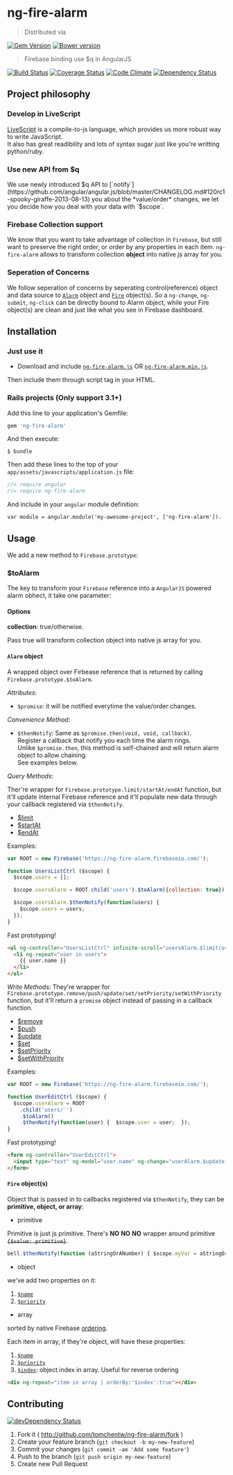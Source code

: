 # ng-fire-alarm
> Distributed via

[![Gem Version](https://badge.fury.io/rb/ng-fire-alarm.png)](http://badge.fury.io/rb/ng-fire-alarm) [![Bower version](https://badge.fury.io/bo/ng-fire-alarm.png)](http://badge.fury.io/bo/ng-fire-alarm)

> Firebase binding use $q in AngularJS

[![Build Status](https://secure.travis-ci.org/tomchentw/ng-fire-alarm.png)](http://travis-ci.org/tomchentw/ng-fire-alarm) [![Coverage Status](https://coveralls.io/repos/tomchentw/ng-fire-alarm/badge.png)](https://coveralls.io/r/tomchentw/ng-fire-alarm) [![Code Climate](https://codeclimate.com/github/tomchentw/ng-fire-alarm.png)](https://codeclimate.com/github/tomchentw/ng-fire-alarm)  [![Dependency Status](https://gemnasium.com/tomchentw/ng-fire-alarm.png)](https://gemnasium.com/tomchentw/ng-fire-alarm)


## Project philosophy

### Develop in LiveScript
[LiveScript](http://livescript.net/) is a compile-to-js language, which provides us more robust way to write JavaScript.  
It also has great readibility and lots of syntax sugar just like you're writting python/ruby.

### Use new API from $q
We use newly introduced $q API to [`notify`](https://github.com/angular/angular.js/blob/master/CHANGELOG.md#120rc1-spooky-giraffe-2013-08-13) you about the *value/order* changes, we let you decide how you deal with your data with `$scope`.

### Firebase Collection support
We know that you want to take advantage of collection in `Firebase`, but still want to preserve the right order, or order by any properties in each item. `ng-fire-alarm` allows to transform collection **object** into native js array for you.

### Seperation of Concerns
We follow seperation of concerns by seperating control(reference) object and data source to [`Alarm`](https://github.com/tomchentw/ng-fire-alarm#alarm-object) object and [`Fire`](https://github.com/tomchentw/ng-fire-alarm#fire-objects) object(s). So a `ng-change`, `ng-submit`, `ng-click` can be directly bound to Alarm object, while your Fire object(s) are clean and just like what you see in Firebase dashboard.


## Installation

### Just use it

* Download and include [`ng-fire-alarm.js`](https://github.com/tomchentw/ng-fire-alarm/blob/master/ng-fire-alarm.js) OR [`ng-fire-alarm.min.js`](https://github.com/tomchentw/ng-fire-alarm/blob/master/ng-fire-alarm.min.js).  

Then include them through script tag in your HTML.

### **Rails** projects (Only support 3.1+)
Add this line to your application's Gemfile:
```ruby
gem 'ng-fire-alarm'
```

And then execute:

    $ bundle

Then add these lines to the top of your `app/assets/javascripts/application.js` file:

```javascript
//= require angular
//= require ng-fire-alarm
```

And include in your `angular` module definition:
     
    var module = angular.module('my-awesome-project', ['ng-fire-alarm']).


## Usage

We add a new method to `Firebase.prototype`:

### $toAlarm

The key to transform your `Firebase` reference into a `AngularJS` powered alarm obhect, it take one parameter:

#### Options

**collection**: true/otherwise.

Pass true will transform collection object into native js array for you.

#### `Alarm` object
A wrapped object over Firbease reference that is returned by calling `Firebase.prototype.$toAlarm`. 

_Attributes_:

* `$promise`: it will be notified everytime the value/order changes.

_Convenience Method_:

* `$thenNotify`: Same as `$promise.then(void, void, callback)`.  
Register a callback that notify you each time the alarm rings.  
Unlike `$promise.then`, this method is self-chained and will return alarm object to allow chaining.  
See examples below.

_Query Methods_:

Ther're wrapper for `Firebase.prototype.limit/startAt/endAt` function, but it'll update internal Firebase reference and it'll populate new data through your callback registered via `$thenNotify`.

* [$limit](https://www.firebase.com/docs/javascript/firebase/limit.html)
* [$startAt](https://www.firebase.com/docs/javascript/firebase/startat.html)
* [$endAt](https://www.firebase.com/docs/javascript/firebase/endat.html)

Examples:

```JavaScript
var ROOT = new Firebase('https://ng-fire-alarm.firebaseio.com/');

function UsersListCtrl ($scope) {
  $scope.users = [];

  $scope.usersAlarm = ROOT.child('users').$toAlarm({collection: true});

  $scope.usersAlarm.$thenNotify(function(users) {
    $scope.users = users;
  });
}
```

Fast prototyping!

```HTML
<ul ng-controller="UsersListCtrl" infinite-scroll="usersAlarm.$limit(users.length + 25)">
  <li ng-repeat="user in users">
    {{ user.name }}
  </li>
</ul>
```

_Write Methods_:
They're wrapper for `Firebase.prototype.remove/push/update/set/setPriority/setWithPriority` function, but it'll return a `promise` object instead of passing in a callback function.

* [$remove](https://www.firebase.com/docs/javascript/firebase/remove.html)
* [$push](https://www.firebase.com/docs/javascript/firebase/push.html)
* [$update](https://www.firebase.com/docs/javascript/firebase/update.html)
* [$set](https://www.firebase.com/docs/javascript/firebase/set.html)
* [$setPriority](https://www.firebase.com/docs/javascript/firebase/setpriority.html)
* [$setWithPriority](https://www.firebase.com/docs/javascript/firebase/setwithpriority.html)

Examples:

```JavaScript
var ROOT = new Firebase('https://ng-fire-alarm.firebaseio.com/');

function UserEditCtrl ($scope) {
  $scope.userAlarm = ROOT
    .child('users/`')
    .$toAlarm()
    .$thenNotify(function(user) {  $scope.user = user;  });
}
```

Fast prototyping!

```HTML
<form ng-controller="UserEditCtrl">
  <input type="text" ng-model="user.name" ng-change="userAlarm.$update(user)">
</form>
```


#### `Fire` object(s)
Object that is passed in to callbacks registered via `$thenNotify`, they can be **primitive, object, or array**:

* primitive

Primitive is just js primitive. There's **NO** **NO** **NO** wrapper around primitive <del>`{$value: primitive}`</del>.

```JavaScript
bell.$thenNotify(function (aStringOrANumber) { $scope.myVar = aStringOrANumber; });
```

* object
  
we've add two properties on it:  

  1. [`$name`](https://www.firebase.com/docs/javascript/datasnapshot/name.html)
  2. [`$priority`](https://www.firebase.com/docs/javascript/datasnapshot/getpriority.html)

* array

sorted by native Firebase [ordering](https://www.firebase.com/docs/javascript/firebase/setpriority.html).  

  Each item in array, if they're object, will have these properties:

  1. [`$name`](https://www.firebase.com/docs/javascript/datasnapshot/name.html)
  2. [`$priority`](https://www.firebase.com/docs/javascript/datasnapshot/getpriority.html)
  3. [`$index`](https://www.firebase.com/docs/javascript/datasnapshot/foreach.html): object index in array. Useful for reverse ordering  

```HTML
<div ng-repeat="item in array | orderBy:'$index':true"></div>
```


## Contributing

[![devDependency Status](https://david-dm.org/tomchentw/ng-fire-alarm/dev-status.png?branch=master)](https://david-dm.org/tomchentw/ng-fire-alarm#info=devDependencies)

1. Fork it ( http://github.com/tomchentw/ng-fire-alarm/fork )
2. Create your feature branch (`git checkout -b my-new-feature`)
3. Commit your changes (`git commit -am 'Add some feature'`)
4. Push to the branch (`git push origin my-new-feature`)
5. Create new Pull Request
